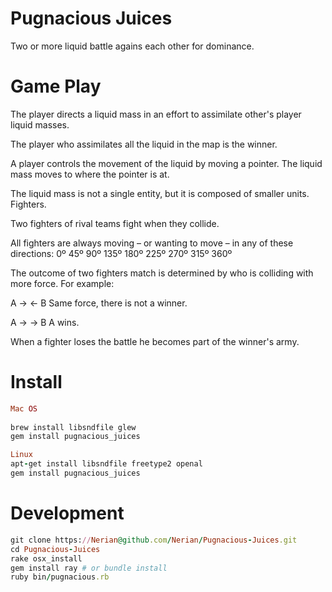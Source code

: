 # Pugnacious Juices

Two or more liquid battle agains each other for dominance.

# Game Play

The player directs a liquid mass in an effort to assimilate other's player liquid masses.

The player who assimilates all the liquid in the map is the winner.

A player controls the movement of the liquid by moving a pointer. The liquid mass moves to where the pointer is at.

The liquid mass is not a single entity, but it is composed of smaller units. Fighters.

Two fighters of rival teams fight when they collide.

All fighters are always moving – or wanting to move – in any of these directions: 0º 45º 90º 135º 180º 225º 270º 315º 360º

The outcome of two fighters match is determined by who is colliding with more force. For example:

A ->    <- B       Same force, there is not a winner.

A ->   -> B         A wins.  

When a fighter loses the battle he becomes part of the winner's army. 

 
                     
# Install  

``` ruby
Mac OS
                    
brew install libsndfile glew
gem install pugnacious_juices

Linux 
apt-get install libsndfile freetype2 openal
gem install pugnacious_juices
```

# Development

``` ruby     
git clone https://Nerian@github.com/Nerian/Pugnacious-Juices.git        
cd Pugnacious-Juices
rake osx_install
gem install ray # or bundle install  
ruby bin/pugnacious.rb
```
